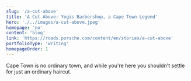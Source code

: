 ```yaml
---
slug: '/a-cut-above'
title: 'A Cut Above: Yogis Barbershop, a Cape Town Legend'
hero: './../images/a-cut-above.jpeg'
homepage: 'no'
content: 'blog'
link: 'https://roads.porsche.com/content/en/stories/a-cut-above'
portfolioType: 'writing'
homepageOrder: 1
---
```


Cape Town is no ordinary town, and while you're here you shouldn't settle for just an ordinary haircut.
